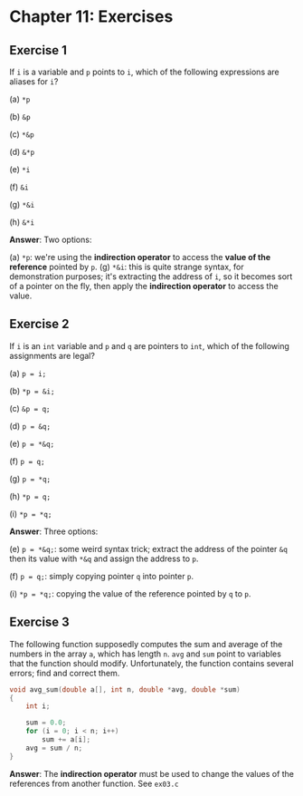 # Chapter 11: Exercises

## Exercise 1
If `i` is a variable and `p` points to `i`, which of the following expressions are aliases for `i`?

(a) `*p`

(b) `&p`

(c) `*&p`

(d) `&*p`

(e) `*i`

(f) `&i`

(g) `*&i`

(h) `&*i`

**Answer**: Two options:

(a) `*p`: we're using the **indirection operator** to access the **value of the reference** pointed by `p`.
(g) `*&i`: this is quite strange syntax, for demonstration purposes; it's extracting the address of `i`, so it becomes sort of a pointer on the fly, then apply the **indirection operator** to access the value.

## Exercise 2
If `i` is an `int` variable and `p` and `q` are pointers to `int`, which of the following assignments are legal?

(a) `p = i;`

(b) `*p = &i;`

(c) `&p = q;`

(d) `p = &q;`

(e) `p = *&q;`

(f) `p = q;`

(g) `p = *q;`  

(h) `*p = q;`  

(i) `*p = *q;`

**Answer**: Three options:

(e) `p = *&q;`: some weird syntax trick; extract the address of the pointer `&q` then its value with `*&q` and assign the address to `p`.

(f) `p = q;`: simply copying pointer `q` into pointer `p`.

(i) `*p = *q;`: copying the value of the reference pointed by `q` to `p`.

## Exercise 3
The following function supposedly computes the sum and average of the numbers in the array `a`, which has length `n`. `avg` and `sum` point to variables that the function should modify. Unfortunately, the function contains several errors; find and correct them.
```c
void avg_sum(double a[], int n, double *avg, double *sum)
{
    int i;

    sum = 0.0;
    for (i = 0; i < n; i++)
        sum += a[i];
    avg = sum / n;
}
```

**Answer**: The **indirection operator** must be used to change the values of the references from another function. See `ex03.c`
